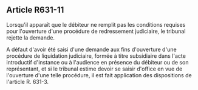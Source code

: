 Article R631-11
----
Lorsqu'il apparaît que le débiteur ne remplit pas les conditions requises pour
l'ouverture d'une procédure de redressement judiciaire, le tribunal rejette la
demande.

A défaut d'avoir été saisi d'une demande aux fins d'ouverture d'une procédure de
liquidation judiciaire, formée à titre subsidiaire dans l'acte introductif
d'instance ou à l'audience en présence du débiteur ou de son représentant, et si
le tribunal estime devoir se saisir d'office en vue de l'ouverture d'une telle
procédure, il est fait application des dispositions de l'article R. 631-3.
